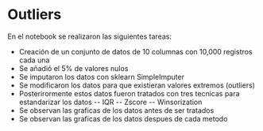 # Outliers
En el notebook se realizaron las siguientes tareas:
- Creación de un conjunto de datos de 10 columnas con 10,000 registros cada una
- Se añadió el 5% de valores nulos
- Se imputaron los datos con sklearn SimpleImputer
- Se modificaron los datos para que existieran valores extremos (outliers)
- Posterirormente estos datos fueron tratados con tres tecnicas para estandarizar los datos
 -- IQR
 -- Zscore
 -- Winsorization
- Se observan las graficas de los datos antes de ser tratados
- Se observan las graficas de los datos despues de cada metodo   
